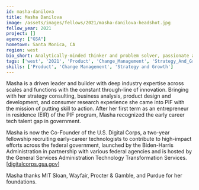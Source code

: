 ```yaml
---
id: masha-danilova
title: Masha Danilova
image: /assets/images/fellows/2021/masha-danilova-headshot.jpg
fellow_year: 2021
project: []
agency: ["GSA"]
hometown: Santa Monica, CA
region: west
bio_short: Analytically-minded thinker and problem solver, passionate about mapping complexity through early stage innovation and scale.
tags: ['west', '2021', 'Product', 'Change_Management', 'Strategy_And_Growth', 'active']
skills: ['Product', 'Change Management', 'Strategy and Growth']
---
```

Masha is a driven leader and builder with deep industry expertise across scales and functions with the constant through-line of innovation. Bringing with her strategy consulting, business analysis, product design and development, and consumer research experience she came into PIF with the mission of putting skill to action. After her first term as an entrepreneur in residence (EIR) of the PIF program, Masha recognized the early career tech talent gap in government.

Masha is now the Co-Founder of the U.S. Digital Corps, a two-year fellowship recruiting early-career technologists to contribute to high-impact efforts across the federal government, launched by the Biden-Harris Administration in partnership with various federal agencies and is hosted by the General Services Administration Technology Transformation Services. [[digitalcorps.gsa.gov]](https://digitalcorps.gsa.gov/)

Masha thanks MIT Sloan, Wayfair, Procter & Gamble, and Purdue for her foundations.